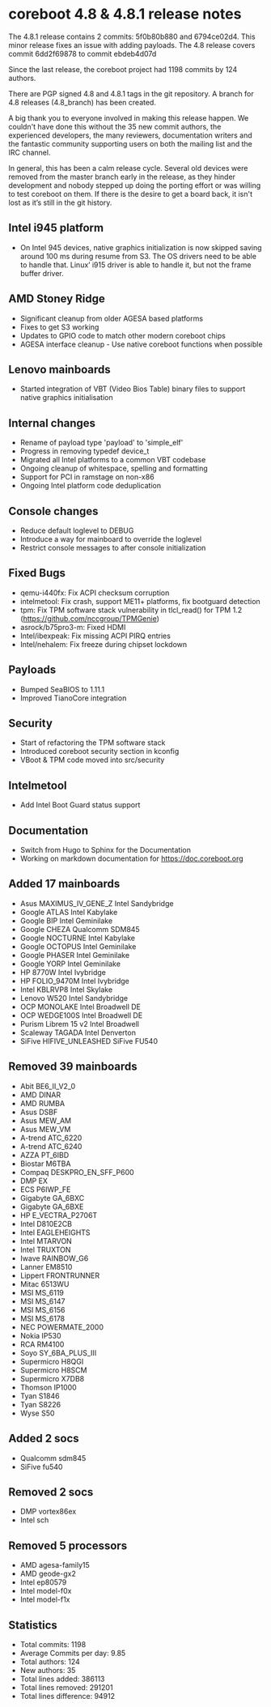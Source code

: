 coreboot 4.8 & 4.8.1 release notes
==================================

The 4.8.1 release contains 2 commits: 5f0b80b880 and 6794ce02d4.  This
minor release fixes an issue with adding payloads. The 4.8 release
covers commit 6dd2f69878 to commit ebdeb4d07d

Since the last release, the coreboot project had 1198 commits by 124
authors.

There are PGP signed 4.8 and 4.8.1 tags in the git repository.  A branch
for 4.8 releases (4.8_branch) has been created.

A big thank you to everyone involved in making this release happen. We
couldn't have done this without the 35 new commit authors, the
experienced developers, the many reviewers, documentation writers and
the fantastic community supporting users on both the mailing list and
the IRC channel.

In general, this has been a calm release cycle. Several old devices were
removed from the master branch early in the release, as they hinder
development and nobody stepped up doing the porting effort or was
willing to test coreboot on them. If there is the desire to get a board
back, it isn't lost as it’s still in the git history.

Intel i945 platform
-------------------
* On Intel 945 devices, native graphics initialization is now skipped
saving around 100 ms during resume from S3. The OS drivers need to be
able to handle that. Linux’ i915 driver is able to handle it, but not
the frame buffer driver.

AMD Stoney Ridge
----------------------------------
* Significant cleanup from older AGESA based platforms
* Fixes to get S3 working
* Updates to GPIO code to match other modern coreboot chips
* AGESA interface cleanup - Use native coreboot functions when
possible

Lenovo mainboards
-----------------
* Started integration of VBT (Video Bios Table) binary files to
support native graphics initialisation

Internal changes
----------------
* Rename of payload type 'payload' to 'simple_elf'
* Progress in removing typedef device_t
* Migrated all Intel platforms to a common VBT codebase
* Ongoing cleanup of whitespace, spelling and formatting
* Support for PCI in ramstage on non-x86
* Ongoing Intel platform code deduplication

Console changes
---------------
* Reduce default loglevel to DEBUG
* Introduce a way for mainboard to override the loglevel
* Restrict console messages to after console initialization

Fixed Bugs
----------
* qemu-i440fx: Fix ACPI checksum corruption
* intelmetool: Fix crash, support ME11+ platforms, fix bootguard
detection
* tpm: Fix TPM software stack vulnerability in tlcl_read() for TPM 1.2 (https://github.com/nccgroup/TPMGenie)
* asrock/b75pro3-m: Fixed HDMI
* Intel/ibexpeak: Fix missing ACPI PIRQ entries
* Intel/nehalem: Fix freeze during chipset lockdown

Payloads
--------
* Bumped SeaBIOS to 1.11.1
* Improved TianoCore integration

Security
--------
* Start of refactoring the TPM software stack
* Introduced coreboot security section in kconfig
* VBoot & TPM code moved into src/security

Intelmetool
-----------
* Add Intel Boot Guard status support

Documentation
-------------
* Switch from Hugo to Sphinx for the Documentation
* Working on markdown documentation for https://doc.coreboot.org

Added 17 mainboards
-------------------
* Asus MAXIMUS_IV_GENE_Z                               Intel Sandybridge
* Google ATLAS                                         Intel Kabylake
* Google BIP                                           Intel Geminilake
* Google CHEZA                                         Qualcomm SDM845
* Google NOCTURNE                                      Intel Kabylake
* Google OCTOPUS                                       Intel Geminilake
* Google PHASER                                        Intel Geminilake
* Google YORP                                          Intel Geminilake
* HP 8770W                                             Intel Ivybridge
* HP FOLIO_9470M                                       Intel Ivybridge
* Intel KBLRVP8                                        Intel Skylake
* Lenovo W520                                          Intel Sandybridge
* OCP MONOLAKE                                         Intel Broadwell DE
* OCP WEDGE100S                                        Intel Broadwell DE
* Purism Librem 15 v2                                  Intel Broadwell
* Scaleway TAGADA                                      Intel Denverton
* SiFive HIFIVE_UNLEASHED                              SiFive FU540

Removed 39 mainboards
---------------------
* Abit BE6_II_V2_0
* AMD DINAR
* AMD RUMBA
* Asus DSBF
* Asus MEW_AM
* Asus MEW_VM
* A-trend ATC_6220
* A-trend ATC_6240
* AZZA PT_6IBD
* Biostar M6TBA
* Compaq DESKPRO_EN_SFF_P600
* DMP EX
* ECS P6IWP_FE
* Gigabyte GA_6BXC
* Gigabyte GA_6BXE
* HP E_VECTRA_P2706T
* Intel D810E2CB
* Intel EAGLEHEIGHTS
* Intel MTARVON
* Intel TRUXTON
* Iwave RAINBOW_G6
* Lanner EM8510
* Lippert FRONTRUNNER
* Mitac 6513WU
* MSI MS_6119
* MSI MS_6147
* MSI MS_6156
* MSI MS_6178
* NEC POWERMATE_2000
* Nokia IP530
* RCA RM4100
* Soyo SY_6BA_PLUS_III
* Supermicro H8QGI
* Supermicro H8SCM
* Supermicro X7DB8
* Thomson IP1000
* Tyan S1846
* Tyan S8226
* Wyse S50

Added 2 socs
------------
* Qualcomm sdm845
* SiFive fu540

Removed 2 socs
--------------
* DMP vortex86ex
* Intel sch

Removed 5 processors
--------------------
* AMD agesa-family15
* AMD geode-gx2
* Intel ep80579
* Intel model-f0x
* Intel model-f1x

Statistics
----------
* Total commits: 1198
* Average Commits per day: 9.85
* Total authors: 124
* New authors: 35
* Total lines added: 386113
* Total lines removed: 291201
* Total lines difference: 94912
